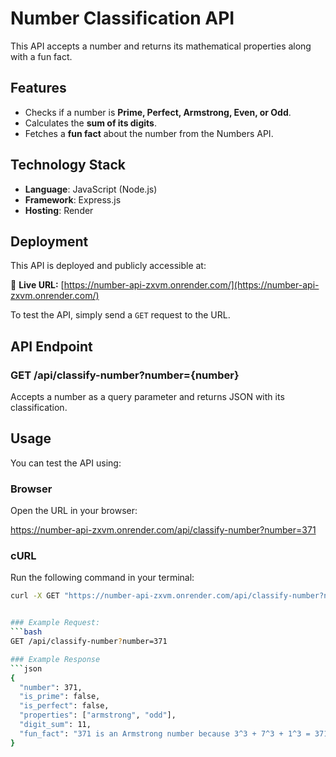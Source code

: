 # Number Classification API

This API accepts a number and returns its mathematical properties along with a fun fact.

## Features
- Checks if a number is **Prime, Perfect, Armstrong, Even, or Odd**.
- Calculates the **sum of its digits**.
- Fetches a **fun fact** about the number from the Numbers API.

## Technology Stack
- **Language**: JavaScript (Node.js)
- **Framework**: Express.js
- **Hosting**: Render

## Deployment
This API is deployed and publicly accessible at:

🔗 **Live URL:** [https://number-api-zxvm.onrender.com/](https://number-api-zxvm.onrender.com/)

To test the API, simply send a `GET` request to the URL.

## API Endpoint

### **GET /api/classify-number?number={number}**
Accepts a number as a query parameter and returns JSON with its classification.

## **Usage**
You can test the API using:

### **Browser**
Open the URL in your browser:

https://number-api-zxvm.onrender.com/api/classify-number?number=371


### **cURL**
Run the following command in your terminal:
```bash
curl -X GET "https://number-api-zxvm.onrender.com/api/classify-number?number=371"


### Example Request:
```bash
GET /api/classify-number?number=371

### Example Response
```json
{
  "number": 371,
  "is_prime": false,
  "is_perfect": false,
  "properties": ["armstrong", "odd"],
  "digit_sum": 11,
  "fun_fact": "371 is an Armstrong number because 3^3 + 7^3 + 1^3 = 371"
}

